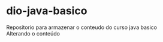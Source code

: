# dio-java-basico
Repositorio para armazenar o conteudo do curso java basico<br>
Alterando o conteúdo
